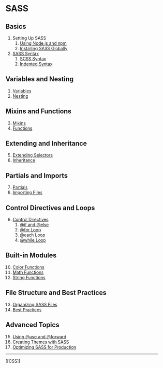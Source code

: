 # SASS
## Basics
1. Setting Up SASS
    1. [Using Node.js and npm](sass_node_setup.md)
    2. [Installing SASS Globally](sass_global_installation.md)
2. [SASS Syntax](sass_syntax.md)
    1. [SCSS Syntax](sass_scss_syntax.md)
    2. [Indented Syntax](sass_indented_syntax.md)

## Variables and Nesting

1. [Variables](sassvariables.md)
2. [Nesting](sass_nesting.md)

## Mixins and Functions

3. [Mixins](sass_mixins.md)
4. [Functions](sass_functions.md)

## Extending and Inheritance

5. [Extending Selectors](sass_extending_selectors.md)
6. [Inheritance](sass_inheritance.md)

## Partials and Imports

7. [Partials](sass_partials.md)
8. [Importing Files](sass_importing_files.md)

## Control Directives and Loops

9. [Control Directives](sass_control_directives.md)
    1. [@if and @else](sass_if_else.md)
    2. [@for Loop](sass_for_loop.md)
    3. [@each Loop](sass_each_loop.md)
    4. [@while Loop](sass_while_loop.md)

## Built-in Modules

10. [Color Functions](sass_color_functions.md)
11. [Math Functions](sass_math_functions.md)
12. [String Functions](sass_string_functions.md)

## File Structure and Best Practices

13. [Organizing SASS Files](sass_file_organization.md)
14. [Best Practices](sass_best_practices.md)

## Advanced Topics

15. [Using @use and @forward](sass_use_forward.md)
16. [Creating Themes with SASS](sass_theming.md)
17. [Optimizing SASS for Production](sass_optimization.md)
- - - 
[[CSS]]
